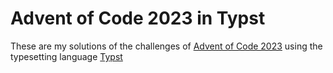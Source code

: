 # Advent of Code 2023 in Typst
These are my solutions of the challenges of [Advent of Code 2023](https://adventofcode.com/2023)
using the typesetting language [Typst](https://typst.app)
